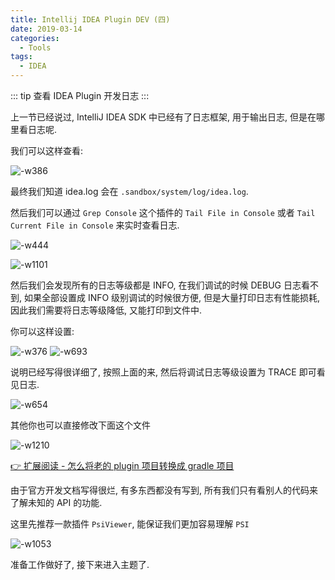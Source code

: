 ```yaml
---
title: Intellij IDEA Plugin DEV (四)
date: 2019-03-14
categories:
  - Tools
tags: 
  - IDEA
---
```


::: tip
查看 IDEA Plugin 开发日志
:::

<!-- more -->

上一节已经说过, IntelliJ IDEA SDK 中已经有了日志框架, 用于输出日志, 但是在哪里看日志呢.

我们可以这样查看:

![-w386](http://qiniu.dong4j.info/2019-07-03-15523728594018.jpg)

最终我们知道 idea.log 会在 `.sandbox/system/log/idea.log`.

然后我们可以通过 `Grep Console` 这个插件的 `Tail File in Console` 或者 `Tail Current File in Console` 来实时查看日志. 

![-w444](http://qiniu.dong4j.info/2019-07-03-15523729844827.jpg)

![-w1101](http://qiniu.dong4j.info/2019-07-03-15523731231469.jpg)


然后我们会发现所有的日志等级都是 INFO, 在我们调试的时候 DEBUG 日志看不到, 如果全部设置成 INFO 级别调试的时候很方便, 但是大量打印日志有性能损耗, 因此我们需要将日志等级降低, 又能打印到文件中.

你可以这样设置:

![-w376](http://qiniu.dong4j.info/2019-07-03-15523978095966.jpg)
![-w693](http://qiniu.dong4j.info/2019-07-03-15523978290108.jpg)

说明已经写得很详细了, 按照上面的来, 然后将调试日志等级设置为 TRACE 即可看见日志.

![-w654](http://qiniu.dong4j.info/2019-07-03-15523978875710.jpg)

其他你也可以直接修改下面这个文件

![-w1210](http://qiniu.dong4j.info/2019-07-03-15523979388273.jpg)

[👉 扩展阅读 - 怎么将老的 plugin 项目转换成 gradle 项目](../2017/05230412.md)

由于官方开发文档写得很烂, 有多东西都没有写到, 所有我们只有看别人的代码来了解未知的 API 的功能.

这里先推荐一款插件 `PsiViewer`, 能保证我们更加容易理解 `PSI`

![-w1053](http://qiniu.dong4j.info/2019-07-03-15523741276524.jpg)

准备工作做好了, 接下来进入主题了.
